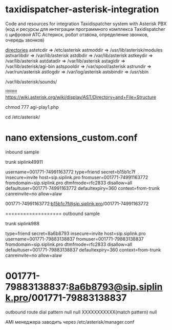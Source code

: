 # taxidispatcher-asterisk-integration
Code and resources for integration Taxidispatcher system with Asterisk PBX (код и ресурсы для интеграции программного комплекса Taxidispatcher c цифровой АТС Астериск, робот отзвона, определение звонков, очередь звонков)

[directories](!)
astetcdir => /etc/asterisk
astmoddir => /usr/lib/asterisk/modules
astvarlibdir => /var/lib/asterisk
astdbdir => /var/lib/asterisk
astkeydir => /var/lib/asterisk
astdatadir => /var/lib/asterisk
astagidir => /var/lib/asterisk/agi-bin
astspooldir => /var/spool/asterisk
astrundir => /var/run/asterisk
astlogdir => /var/log/asterisk
astsbindir => /usr/sbin

/var/lib/asterisk/sounds/


!!!!!!!!!   https://wiki.asterisk.org/wiki/display/AST/Directory+and+File+Structure

chmod 777 agi-play1.php

cd /etc/asterisk/

nano extensions_custom.conf
======================
inbound sample

trunk siplink49911

username=001771-74991163772
type=friend
secret=b15b1c7f
insecure=invite
host=sip.siplink.pro
fromuser=001771-74991163772
fromdomain=sip.siplink.pro
dtmfmode=rfc2833
disallow=all
defaultuser=001771-74991163772
defaultexpiry=360
context=from-trunk
canreinvite=no
allow=alaw

001771-74991163772:b15b1c7f@sip.siplink.pro/001771-74991163772

===================
outbound sample

trunk siplink988

type=friend
secret=8a6b8793
insecure=invite
host=sip.siplink.pro
username=001771-79883138837
fromuser=001771-79883138837
fromdomain=sip.siplink.pro
dtmfmode=rfc2833
disallow=all
defaultuser=001771-79883138837
defaultexpiry=360
context=from-trunk
canreinvite=no
allow=alaw

001771-79883138837:8a6b8793@sip.siplink.pro/001771-79883138837
=====================
outbound route 
dial pattern 
null null XXXXXXXXXXX(match pattern) null

AMI менеджера заводить через /etc/asterisk/manager.conf
